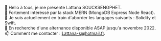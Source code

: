 👋 Hello à tous, je me presente Lattana SOUCKSENGPHET.  
👀 Fortement intéréssé par la stack MERN (MongoDB Express Node React).  
🌱 Je suis actuellement en train d'aborder les langages suivants : Solidity et Swift.  
💞️ En recherche d'une alternance disponible ASAP jusqu'a novembre 2022.  
📫 Comment me contacter : Lattana-s@hotmail.fr.  

